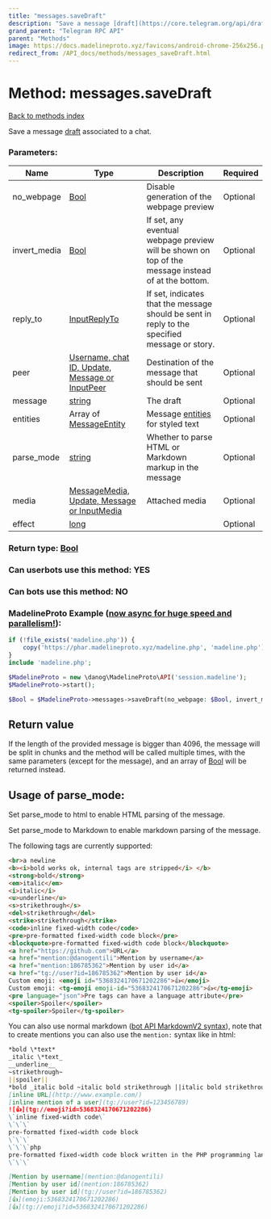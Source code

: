```yaml
---
title: "messages.saveDraft"
description: "Save a message [draft](https://core.telegram.org/api/drafts) associated to a chat."
grand_parent: "Telegram RPC API"
parent: "Methods"
image: https://docs.madelineproto.xyz/favicons/android-chrome-256x256.png
redirect_from: /API_docs/methods/messages_saveDraft.html
---
```

# Method: messages.saveDraft
[Back to methods index](index.html)



Save a message [draft](https://core.telegram.org/api/drafts) associated to a chat.

### Parameters:

| Name     |    Type       | Description | Required |
|----------|---------------|-------------|----------|
|no\_webpage|[Bool](/API_docs/types/Bool.html) | Disable generation of the webpage preview | Optional|
|invert\_media|[Bool](/API_docs/types/Bool.html) | If set, any eventual webpage preview will be shown on top of the message instead of at the bottom. | Optional|
|reply\_to|[InputReplyTo](/API_docs/types/InputReplyTo.html) | If set, indicates that the message should be sent in reply to the specified message or story. | Optional|
|peer|[Username, chat ID, Update, Message or InputPeer](/API_docs/types/InputPeer.html) | Destination of the message that should be sent | Optional|
|message|[string](/API_docs/types/string.html) | The draft | Optional|
|entities|Array of [MessageEntity](/API_docs/types/MessageEntity.html) | Message [entities](https://core.telegram.org/api/entities) for styled text | Optional|
|parse\_mode| [string](/API_docs/types/string.html) | Whether to parse HTML or Markdown markup in the message| Optional |
|media|[MessageMedia, Update, Message or InputMedia](/API_docs/types/InputMedia.html) | Attached media | Optional|
|effect|[long](/API_docs/types/long.html) |  | Optional|


### Return type: [Bool](/API_docs/types/Bool.html)

### Can userbots use this method: **YES**

### Can bots use this method: **NO**


### MadelineProto Example ([now async for huge speed and parallelism!](https://docs.madelineproto.xyz/docs/ASYNC.html)):


```php
if (!file_exists('madeline.php')) {
    copy('https://phar.madelineproto.xyz/madeline.php', 'madeline.php');
}
include 'madeline.php';

$MadelineProto = new \danog\MadelineProto\API('session.madeline');
$MadelineProto->start();

$Bool = $MadelineProto->messages->saveDraft(no_webpage: $Bool, invert_media: $Bool, reply_to: $InputReplyTo, peer: $InputPeer, message: 'string', entities: [$MessageEntity, $MessageEntity], parse_mode: 'string', media: $InputMedia, effect: $long, );
```


## Return value 

If the length of the provided message is bigger than 4096, the message will be split in chunks and the method will be called multiple times, with the same parameters (except for the message), and an array of [Bool](../types/Bool.html) will be returned instead.



## Usage of parse_mode:

Set parse_mode to html to enable HTML parsing of the message.  

Set parse_mode to Markdown to enable markdown parsing of the message.  

The following tags are currently supported:

```html
<br>a newline
<b><i>bold works ok, internal tags are stripped</i> </b>
<strong>bold</strong>
<em>italic</em>
<i>italic</i>
<u>underline</u>
<s>strikethrough</s>
<del>strikethrough</del>
<strike>strikethrough</strike>
<code>inline fixed-width code</code>
<pre>pre-formatted fixed-width code block</pre>
<blockquote>pre-formatted fixed-width code block</blockquote>
<a href="https://github.com">URL</a>
<a href="mention:@danogentili">Mention by username</a>
<a href="mention:186785362">Mention by user id</a>
<a href="tg://user?id=186785362">Mention by user id</a>
Custom emoji: <emoji id="5368324170671202286">👍</emoji>
Custom emoji: <tg-emoji emoji-id="5368324170671202286">👍</tg-emoji>
<pre language="json">Pre tags can have a language attribute</pre>
<spoiler>Spoiler</spoiler>
<tg-spoiler>Spoiler</tg-spoiler>
```

You can also use normal markdown ([bot API MarkdownV2 syntax](https://core.telegram.org/bots/api#markdownv2-style)), note that to create mentions you can also use the `mention:` syntax like in html:  

```markdown
*bold \*text*
_italic \*text_
__underline__
~strikethrough~
||spoiler||
*bold _italic bold ~italic bold strikethrough ||italic bold strikethrough spoiler||~ __underline italic bold___ bold*
[inline URL](http://www.example.com/)
[inline mention of a user](tg://user?id=123456789)
![👍](tg://emoji?id=5368324170671202286)
\`inline fixed-width code\`
\`\`\`
pre-formatted fixed-width code block
\`\`\`
\`\`\`php
pre-formatted fixed-width code block written in the PHP programming language
\`\`\`

[Mention by username](mention:@danogentili)
[Mention by user id](mention:186785362)
[Mention by user id](tg://user?id=186785362)
[👍](emoji:5368324170671202286)
[👍](tg://emoji?id=5368324170671202286)
```

